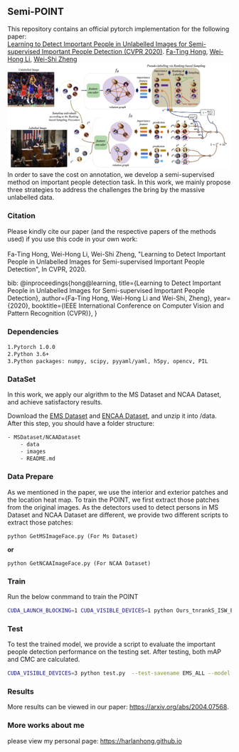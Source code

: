 ## Semi-POINT 
This repository contains an official pytorch implementation for the following paper:<br>
[Learning to Detect Important People in Unlabelled Images for Semi-supervised Important People Detection (CVPR 2020)](https://harlanhong.github.io/publication/learning-to-rank). [Fa-Ting Hong](https://harlanhong.github.io/), [Wei-Hong Li](https://weihonglee.github.io/), [Wei-Shi Zheng](http://isee.sysu.edu.cn/~zhwshi/)
![avatar](figures/framework.jpg)
In order to save the cost on annotation, we develop a semi-supervised method on important people detection task. In this work, we mainly propose three strategies to address the challenges the bring by the massive unlabelled data.
<!--TODO-->
### **Citation**
Please kindly cite our paper (and the respective papers of the methods used) if you use this code in your own work:<br><br>
Fa-Ting Hong, Wei-Hong Li, Wei-Shi Zheng, "Learning to Detect Important People in Unlabelled Images for Semi-supervised Important People Detection", In CVPR, 2020.

bib:
    @inproceedings{hong@learning,
     title={Learning to Detect Important People in Unlabelled Images for Semi-supervised Important People Detection},
     author={Fa-Ting Hong, Wei-Hong Li and Wei-Shi, Zheng},
     year={2020},
     booktitle={IEEE International Conference on Computer Vision and Pattern Recognition (CVPR)},
    }
### **Dependencies**
    1.Pytorch 1.0.0
    2.Python 3.6+
    3.Python packages: numpy, scipy, pyyaml/yaml, h5py, opencv, PIL


### **DataSet**
In this work, we apply our algrithm to the MS Dataset and NCAA Dataset, and achieve satisfactory results. 

Download the [EMS Dataset](https://mail2sysueducn-my.sharepoint.com/:u:/g/personal/hongft3_mail2_sysu_edu_cn/ETuCvaHTmgVHoJ0CscBZV7oBBMoF_OqE3EEoAJ_l7K2Lqw?e=luF4Mf) and [ENCAA Dataset](https://mail2sysueducn-my.sharepoint.com/:u:/g/personal/hongft3_mail2_sysu_edu_cn/EUyT_9kkfQtHgUBrVXHgnXUBc7P9SBsqKJ0CmhSu4P7OOw?e=ujOzjz), and unzip it into /data. After this step, you should have a folder structure:

    - MSDataset/NCAADataset
        - data
        - images
        - README.md
### **Data Prepare**

As we mentioned in the paper, we use the interior and exterior patches and the location heat map. To train the POINT, we first extract those patches from the original images. As the detectors used to detect persons in MS Dataset and NCAA Dataset are different, we provide two different scripts to extract those patches:

    python GetMSImageFace.py (For Ms Dataset)
**or**

    python GetNCAAImageFace.py (For NCAA Dataset)

### **Train**
Run the below conmmand to train the POINT<br>

```bash
CUDA_LAUNCH_BLOCKING=1 CUDA_VISIBLE_DEVICES=1 python Ours_tnrankS_ISW_EW.py --optimizer ADAM --lr 0.0001 --save_name Ours_tnrankS_ISW_EW_adam --consistency-loss Learn_Prior_uncertainty_mse_loss --label-propagation LabelPropagation_scale --consistency-rampup 8750 --consistency 1 --rampup-type linear_rampup  --rampup-per-step --epochs 10000 --training-step 250 --threshold 0.99 --dataset_path /data/fating/ProcessDataset/MSDatasetV2_process --index_name /data/fating/OriginalDataset/MSDatasetv2/data/MSexpand_DSFD.npy 
```
### **Test**

To test the trained model, we provide a script to evaluate the important people detection performance on the testing set. After testing, both mAP and CMC are calculated.

```bash
CUDA_VISIBLE_DEVICES=3 python test.py  --test-savename EMS_ALL --model ../models2/best_Ours_tnrankS_ISW_EW_0.99.pkl --dataset_path /data/fating/ProcessDataset/MSDatasetV2_process --index_name /data/fating/OriginalDataset/MSDatasetv2/data/MSexpand_DSFD.npy
```
### **Results**
More results can be viewed in our paper: https://arxiv.org/abs/2004.07568.

### More works about me
please view my personal page: https://harlanhong.github.io


